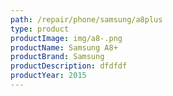 ```yaml
---
path: /repair/phone/samsung/a8plus
type: product
productImage: img/a8-.png
productName: Samsung A8+
productBrand: Samsung
productDescription: dfdfdf
productYear: 2015
---
```

